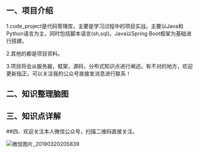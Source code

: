 ## 一、项目介绍
1.code_project是代码管理库，主要是学习过程中的项目实战。主要以Java和Python语言为主，同时包括脚本语言(sh,sql)。Java以Spring Boot框架为基础进行搭建。

2.其他的都是项目资料。

3.项目将会从服务器，框架，源码，分布式知识点进行阐述。有不对的地方，欢迎更新指正，可以关注我的公众号直接发消息进行联系！

## 二、知识整理脑图



## 三、知识点详解




##四、欢迎关注本人微信公众号，扫描二维码直接关注。

![微信图片_20190320205839](C:\Users\dell\Desktop\开发技术\微信图片_20190320205839.jpg)


